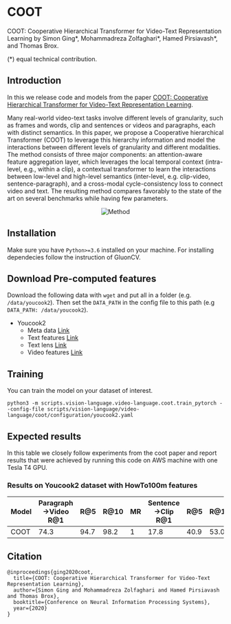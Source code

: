 # COOT
COOT: Cooperative Hierarchical Transformer for Video-Text Representation Learning 
by Simon Ging\*, Mohammadreza Zolfaghari\*, Hamed Pirsiavash\*, and Thomas Brox.

(\*) equal technical contribution.

## Introduction
In this we release code and models from the paper [COOT: Cooperative Hierarchical Transformer for Video-Text Representation Learning](https://arxiv.org/pdf/2011.00597v1.pdf).

Many real-world video-text tasks involve different levels of granularity, such as frames and words, clip and sentences or videos and paragraphs, each with distinct semantics. In this paper, we propose a Cooperative hierarchical Transformer (COOT) to leverage this hierarchy information and model the interactions between different levels of granularity and different modalities. The method consists of three major components: an attention-aware feature aggregation layer, which leverages the local temporal context (intra-level, e.g., within a clip), a contextual transformer to learn the interactions between low-level and high-level semantics (inter-level, e.g. clip-video, sentence-paragraph), and a cross-modal cycle-consistency loss to connect video and text. The resulting method compares favorably to the state of the art on several benchmarks while having few parameters.

<p align="center"><img src="misc/thumbnail.png" alt="Method" title="Method" /></p>

## Installation

Make sure you have `Python>=3.6` installed on your machine. For installing dependecies follow the instruction of GluonCV.

## Download Pre-computed features
Download the following data with  ``` wget ``` and put all in a folder (e.g. `/data/youcook2`). Then set the ``` DATA_PATH ``` in the config file to this path (e.g `DATA_PATH: /data/youcook2`).

- Youcook2
  - Meta data [Link](https://yzaws-data-log.s3.amazonaws.com/shared/COOT/youcook2/meta_100m.json)
  - Text features [Link](https://yzaws-data-log.s3.amazonaws.com/shared/COOT/youcook2/text_default.h5)
  - Text lens [Link](https://yzaws-data-log.s3.amazonaws.com/shared/COOT/youcook2/text_lens_default.json)
  - Video features [Link](https://yzaws-data-log.s3.amazonaws.com/shared/COOT/youcook2/video_feat_100m.h5)
## Training
You can train the model on your dataset of interest. 

```
python3 -m scripts.vision-language.video-language.coot.train_pytorch --config-file scripts/vision-language/video-language/coot/configuration/youcook2.yaml

```

## Expected results

In this table we closely follow experiments from the coot paper and report results
that were achieved by running this code on AWS machine with one Tesla T4 GPU.

### Results on Youcook2 dataset with HowTo100m features
| Model                             | Paragraph->Video R@1 | R@5  | R@10  | MR   | Sentence->Clip R@1 | R@5  | R@10 | MR   | 
| --------------------------------- | -------------------- | ---- | ----- | ---- | ------------------ | ---- | ---- | ---- | 
| COOT      | 74.3                 | 94.7 | 98.2  | 1    | 17.8              | 40.9 | 53.0 | 9    | 

## Citation

```
@inproceedings{ging2020coot,
  title={COOT: Cooperative Hierarchical Transformer for Video-Text Representation Learning},
  author={Simon Ging and Mohammadreza Zolfaghari and Hamed Pirsiavash and Thomas Brox},
  booktitle={Conference on Neural Information Processing Systems},
  year={2020}
}
```